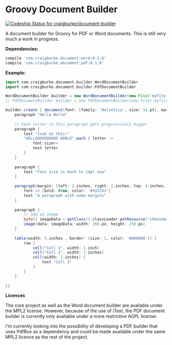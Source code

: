 Groovy Document Builder
================
[ ![Codeship Status for craigburke/document-builder](https://codeship.com/projects/c4c04780-74d2-0132-8185-6662d475f668/status?branch=master)](https://codeship.com/projects/55079)

A document builder for Groovy for PDF or Word documents. This is still very much a work in progress.

**Dependencies:**

```groovy
compile 'com.craigburke.document:word:0.1.6'
compile 'com.craigburke.document:pdf:0.1.6'
```


**Example:**
```groovy
import com.craigburke.document.builder.WordDocumentBuilder
import com.craigburke.document.builder.PdfDocumentBuilder

WordDocumentBuilder builder = new WordDocumentBuilder(new File('myfile.docx'))
// PdfDocumentBuilder builder = new PdfDocumentBuilder(new File('myfile.pdf'))

builder.create { document(font: [family: 'Helvetica', size: 14.pt], margin: [top: 2.inches]) {
    paragraph "Hello World"
    
    // Each letter in this paragraph gets progressively bigger
    paragraph {
        text "look at this:"
        "HELLOOOOOOOOOO WORLD".each { letter ->
            font.size++
            text letter
        }
    }
    
    paragraph {
        text "Font size is back to 14pt now"
    }
    
    paragraph(margin: [left: 2.inches, right: 2.inches, top: 4.inches, bottom: 4.inches]) {
        font << [bold: true, color: '#333333']
        text "A paragraph with some margins"
    }
      
    paragraph {
        // add an image
        byte[] imageData = getClass().classLoader.getResource('cheeseburger.jpg').bytes
        image(data: imageData, width: 200.px, height: 250.px)
    }
      
    table(width: 5.inches , border: [size: 1, color: '#000000']) {
        row {
            cell("Cell 1", width: 1.inch)
            cell("Cell 2", width: 2.inches)
            cell(width: 2.inches) {
                text "Cell 3"
            }
        }
    }
        
}}
```
**Licences**

The core project as well as the Word document builder are available under the MPL2 license.
However, because of the use of iText, the PDF document builder is currently only available under a more restrictive AGPL license.

I'm currently looking into the possibility of developing a PDF builder that uses PdfBox as a dependency and could be made available under the same MPL2 licence as the rest of the project.
